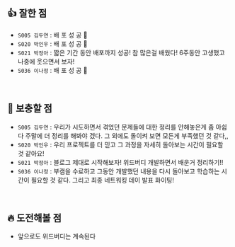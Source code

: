 ## 👍 잘한 점

- ```S005 김두연``` : 배 포 성 공 🎉
- ```S020 박인우``` : 배 포 성 공 🎉
- ```S021 박정아``` : 짧은 기간 동안 배포까지 성공! 참 많은걸 배웠다! 6주동안 고생했고 나중에 웃으면서 보자!
- ```S036 이나정``` : 배 포 성 공 🎉

<br/>

## 🙈 보충할 점

- ```S005 김두연``` : 우리가 시도하면서 겪었던 문제들에 대한 정리를 안해놓은게 좀 아쉽다 주말에 더 정리를 해봐야 겠다. 그 외에도 돌이켜 보면 모든게 부족했던 것 같다,, 
- ```S020 박인우``` : 우리 프로젝트를 더 믿고 그 과정을 자세히 돌아보는 시간이 필요할 것 같아요!
- ```S021 박정아``` : 블로그 제대로 시작해보자! 위드버디 개발하면서 배운거 정리하기!!
- ```S036 이나정``` : 부캠을 수료하고 그동안 개발했던 내용을 다시 돌아보고 학습하는 시간이 필요할 것 같다. 
                    그리고 최종 네트워킹 데이 발표 화이팅!

<br/>

## 🔥 도전해볼 점

- 앞으로도 위드버디는 계속된다